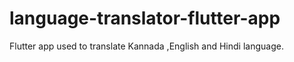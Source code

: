 # language-translator-flutter-app
Flutter app used to translate Kannada ,English and Hindi language.
